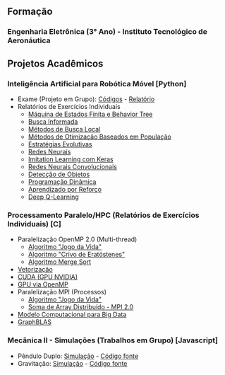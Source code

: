## Formação
### Engenharia Eletrônica (3° Ano) - Instituto Tecnológico de Aeronáutica

## Projetos Acadêmicos
  ### Inteligência Artificial para Robótica Móvel [Python]
  - Exame (Projeto em Grupo): [Códigos](https://github.com/bbbertucci/bbbertucci.github.io/tree/main/graduacao_ITA/terceiro_semestre/inteligencia_artificial_para_robotica_movel/trabalhos_em_grupo/Exame_CT-213) - [Relatório](https://raw.githubusercontent.com/bbbertucci/bbbertucci.github.io/main/graduacao_ITA/terceiro_semestre/inteligencia_artificial_para_robotica_movel/trabalhos_em_grupo/Exame_CT-213/grupo_21_relatorio.pdf)
  - Relatórios de Exercícios Individuais
    - [Máquina de Estados Finita e Behavior Tree](https://github.com/bbbertucci/bbbertucci.github.io/blob/main/graduacao_ITA/terceiro_semestre/inteligencia_artificial_para_robotica_movel/trabalhos_individuais/1_FSM_BT.pdf)
    - [Busca Informada](https://github.com/bbbertucci/bbbertucci.github.io/blob/main/graduacao_ITA/terceiro_semestre/inteligencia_artificial_para_robotica_movel/trabalhos_individuais/2_busca_informada.pdf)
    - [Métodos de Busca Local](https://github.com/bbbertucci/bbbertucci.github.io/blob/main/graduacao_ITA/terceiro_semestre/inteligencia_artificial_para_robotica_movel/trabalhos_individuais/3_otimizacao_busca_local.pdf)
    - [Métodos de Otimização Baseados em População](https://github.com/bbbertucci/bbbertucci.github.io/blob/main/graduacao_ITA/terceiro_semestre/inteligencia_artificial_para_robotica_movel/trabalhos_individuais/4_otimizacao_metodos_populacionais.pdf)
    - [Estratégias Evolutivas](https://github.com/bbbertucci/bbbertucci.github.io/raw/main/graduacao_ITA/terceiro_semestre/inteligencia_artificial_para_robotica_movel/trabalhos_individuais/5_estrategias_evolutivas.pdf)
    - [Redes Neurais](https://github.com/bbbertucci/bbbertucci.github.io/blob/main/graduacao_ITA/terceiro_semestre/inteligencia_artificial_para_robotica_movel/trabalhos_individuais/6_redes_neurais.pdf)
    - [Imitation Learning com Keras](https://github.com/bbbertucci/bbbertucci.github.io/blob/main/graduacao_ITA/terceiro_semestre/inteligencia_artificial_para_robotica_movel/trabalhos_individuais/7_imitation_learning.pdf)
    - [Redes Neurais Convolucionais](https://github.com/bbbertucci/bbbertucci.github.io/blob/main/graduacao_ITA/terceiro_semestre/inteligencia_artificial_para_robotica_movel/trabalhos_individuais/8_CNN.pdf)
    - [Detecção de Objetos](https://github.com/bbbertucci/bbbertucci.github.io/blob/main/graduacao_ITA/terceiro_semestre/inteligencia_artificial_para_robotica_movel/trabalhos_individuais/9_deteccao_de_objetos.pdf)
    - [Programação Dinâmica](https://github.com/bbbertucci/bbbertucci.github.io/blob/main/graduacao_ITA/terceiro_semestre/inteligencia_artificial_para_robotica_movel/trabalhos_individuais/10_programacao_dinamica.pdf)
    - [Aprendizado por Reforço](https://github.com/bbbertucci/bbbertucci.github.io/blob/main/graduacao_ITA/terceiro_semestre/inteligencia_artificial_para_robotica_movel/trabalhos_individuais/11_aprendizado_por_reforco.pdf)
    - [Deep Q-Learning](https://github.com/bbbertucci/bbbertucci.github.io/blob/main/graduacao_ITA/terceiro_semestre/inteligencia_artificial_para_robotica_movel/trabalhos_individuais/12_deep_q_learning.pdf)
  ### Processamento Paralelo/HPC (Relatórios de Exercícios Individuais) [C]
  - Paralelização OpenMP 2.0 (Multi-thread)
    - [Algoritmo "Jogo da Vida"](https://github.com/bbbertucci/bbbertucci.github.io/blob/main/graduacao_ITA/quarto_semestre/processamento_paralelo/2_Jogo_da_Vida_OpenMP.pdf)
    - [Algoritmo "Crivo de Eratóstenes"](https://github.com/bbbertucci/bbbertucci.github.io/blob/main/graduacao_ITA/quarto_semestre/processamento_paralelo/3_Crivo_de_Eratostenes_OpenMP.pdf)
    - [Algoritmo Merge Sort](https://github.com/bbbertucci/bbbertucci.github.io/blob/main/graduacao_ITA/quarto_semestre/processamento_paralelo/4_Merge_Sort_OpenMP.pdf)
  - [Vetorização](https://github.com/bbbertucci/bbbertucci.github.io/blob/main/graduacao_ITA/quarto_semestre/processamento_paralelo/5_Vetorizacao.pdf)
  - [CUDA (GPU NVIDIA)](https://github.com/bbbertucci/bbbertucci.github.io/blob/main/graduacao_ITA/quarto_semestre/processamento_paralelo/6_CUDA.pdf)
  - [GPU via OpenMP](https://github.com/bbbertucci/bbbertucci.github.io/blob/main/graduacao_ITA/quarto_semestre/processamento_paralelo/10_OpenMP_GPU.pdf)
  - Paralelização MPI (Processos)
    - [Algoritmo "Jogo da Vida"](https://github.com/bbbertucci/bbbertucci.github.io/blob/main/graduacao_ITA/quarto_semestre/processamento_paralelo/7_Jogo_da_Vida_MPI.pdf)
    - [Soma de Array Distribuído - MPI 2.0](https://github.com/bbbertucci/bbbertucci.github.io/blob/main/graduacao_ITA/quarto_semestre/processamento_paralelo/8_MPI_2.pdf)
  - [Modelo Computacional para Big Data](https://github.com/bbbertucci/bbbertucci.github.io/blob/main/graduacao_ITA/quarto_semestre/processamento_paralelo/11_Big_Data.pdf)
  - [GraphBLAS](https://github.com/bbbertucci/bbbertucci.github.io/blob/main/graduacao_ITA/quarto_semestre/processamento_paralelo/12_GraphBLAS.pdf)
  ### Mecânica II - Simulações (Trabalhos em Grupo) [Javascript]
  - Pêndulo Duplo: [Simulação](https://kowalks.github.io/double-pendulum/) - [Código fonte](https://github.com/bbbertucci/bbbertucci.github.io/tree/main/graduacao_ITA/terceiro_semestre/mecanica_ii/trabalhos_em_grupo/double-pendulum)
  - Gravitação: [Simulação](https://kowalks.github.io/planets/) - [Código fonte](https://github.com/bbbertucci/bbbertucci.github.io/tree/main/graduacao_ITA/terceiro_semestre/mecanica_ii/trabalhos_em_grupo/planets)

